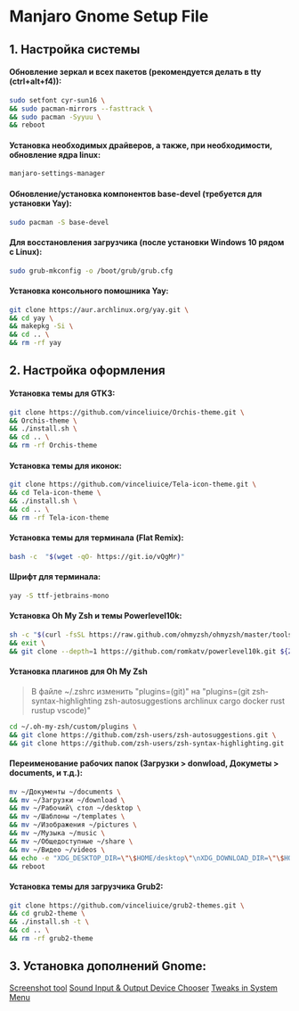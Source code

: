 # Manjaro Gnome Setup File

## 1. Настройка системы
#### Обновление зеркал и всех пакетов (рекомендуется делать в tty (ctrl+alt+f4)):
```sh
sudo setfont cyr-sun16 \ 
&& sudo pacman-mirrors --fasttrack \
&& sudo pacman -Syyuu \
&& reboot
```

#### Установка необходимых драйверов, а также, при необходимости, обновление ядра linux:
```sh
manjaro-settings-manager
```

#### Обновление/установка компонентов base-devel (требуется для установки Yay):
```sh
sudo pacman -S base-devel
```

#### Для восстановления загрузчика (после установки Windows 10 рядом с Linux):
```sh
sudo grub-mkconfig -o /boot/grub/grub.cfg
```

#### Установка консольного помошника Yay:
```sh
git clone https://aur.archlinux.org/yay.git \
&& cd yay \
&& makepkg -Si \
&& cd .. \
&& rm -rf yay
```

## 2. Настройка оформления
#### Установка темы для GTK3:
```sh
git clone https://github.com/vinceliuice/Orchis-theme.git \
&& Orchis-theme \
&& ./install.sh \
&& cd .. \
&& rm -rf Orchis-theme
```

#### Установка темы для иконок:
```sh
git clone https://github.com/vinceliuice/Tela-icon-theme.git \
&& cd Tela-icon-theme \
&& ./install.sh \
&& cd .. \
&& rm -rf Tela-icon-theme
```

#### Установка темы для терминала (Flat Remix):
```sh
bash -c  "$(wget -qO- https://git.io/vQgMr)"
```

#### Шрифт для терминала:
```sh
yay -S ttf-jetbrains-mono
```

#### Установка Oh My Zsh и темы Powerlevel10k:
```sh
sh -c "$(curl -fsSL https://raw.github.com/ohmyzsh/ohmyzsh/master/tools/install.sh)" \
&& exit \
&& git clone --depth=1 https://github.com/romkatv/powerlevel10k.git ${ZSH_CUSTOM:-$HOME/.oh-my-zsh/custom}/themes/powerlevel10k
```

#### Установка плагинов для Oh My Zsh
> В файле ~/.zshrc изменить "plugins=(git)" на 
> "plugins=(git zsh-syntax-highlighting zsh-autosuggestions archlinux cargo docker rust rustup vscode)"
```sh
cd ~/.oh-my-zsh/custom/plugins \
&& git clone https://github.com/zsh-users/zsh-autosuggestions.git \
&& git clone https://github.com/zsh-users/zsh-syntax-highlighting.git
```

#### Переименование рабочих папок (Загрузки > donwload, Докуметы > documents, и т.д.):
```sh
mv ~/Документы ~/documents \
&& mv ~/Загрузки ~/download \
&& mv ~/Рабочий\ стол ~/desktop \
&& mv ~/Шаблоны ~/templates \
&& mv ~/Изображения ~/pictures \
&& mv ~/Музыка ~/music \
&& mv ~/Общедоступные ~/share \
&& mv ~/Видео ~/videos \
&& echo -e "XDG_DESKTOP_DIR=\"\$HOME/desktop\"\nXDG_DOWNLOAD_DIR=\"\$HOME/download\"\nXDG_TEMPLATES_DIR=\"\$HOME/templates\"\nXDG_PUBLICSHARE_DIR=\"\$HOME/share\"\nXDG_DOCUMENTS_DIR=\"\$HOME/documents\"\nXDG_MUSIC_DIR=\"\$HOME/music\"\nXDG_PICTURES_DIR=\"\$HOME/pictures\"\nXDG_VIDEOS_DIR=\"\$HOME/videos\"" > ~/.config/user-dirs.dirs \
&& reboot
```

#### Установка темы для загрузчика Grub2:
```sh
git clone https://github.com/vinceliuice/grub2-themes.git \
&& cd grub2-theme \
&& ./install.sh -t \
&& cd .. \
&& rm -rf grub2-theme
```

## 3. Установка дополнений Gnome:
[Screenshot tool](https://extensions.gnome.org/extension/1112/screenshot-tool/)
[Sound Input & Output Device Chooser](https://extensions.gnome.org/extension/906/sound-output-device-chooser/)
[Tweaks in System Menu](https://extensions.gnome.org/extension/1653/tweaks-in-system-menu/)

